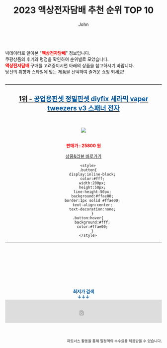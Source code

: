 ﻿---
layout: post
title:  "2023 액상전자담배 추천 순위 TOP 10"
author: John
categories: [ 생활/건강 ]
tags: [ 액상전자담배, 액상전자담배 유해성, 액상전자담배 타르, 액상전자담배 추천, 액상전자담배 기기, 액상전자담배 부작용, 액상전자담배 간접흡연, 액상전자담배 니코틴, 액상전자담배 종류, 액상전자담배 순위 ]
image: https://static.coupangcdn.com/image/vendor_inventory/f621/2047085b9e91bb0868fba1ccab5f2c2afcb190091043d52427b5abd2d4bb.jpeg 
description: "2023 액상전자담배 추천 순위 TOP 10 관련 상품으로 가장 고객 선호도가 높은 제품입니다."
toc: true
toc_sticky: true
---

<br>
빅데이터로 알아본 "<b><font color='#ff0000'>액상전자담배</font></b>" 정보입니다.
<br>
쿠팡상품의 후기와 평점을 확인하여 순위별로 모았습니다.
<br>
<b><font color='#ff0000'>액상전자담배</font></b>  구매를 고려중이시면 아래의 상품을 참고하시기 바랍니다.
<br>
당신의 취향과 스타일에 맞는 제품을 선택하여 즐거운 쇼핑 되세요!
<br><br>
<hr>
<p>
    
<center><h2><a href="https://link.coupang.com/re/AFFSDP?lptag=AF7307611&pageKey=6608166457&itemId=14972297576&vendorItemId=83551943021&traceid=V0-153-66bf0670d4cd63eb&requestid=20230308091034430360915&token=31850B%7CGM" target="_blank"><b>1위 - <font color='#01579B'>공업용핀셋 정밀핀셋 diyfix 세라믹 vaper tweezers v3 스패너 전자</font></b></a></h2><br>

<a href="https://link.coupang.com/re/AFFSDP?lptag=AF7307611&pageKey=6608166457&itemId=14972297576&vendorItemId=83551943021&traceid=V0-153-66bf0670d4cd63eb&requestid=20230308091034430360915&token=31850B%7CGM" target="_blank"><img src="https://static.coupangcdn.com/image/vendor_inventory/f621/2047085b9e91bb0868fba1ccab5f2c2afcb190091043d52427b5abd2d4bb.jpeg"></a><br><br>

<b><font color='#ff0000'>판매가 : 25800 원</font></b><br>

<a href="https://link.coupang.com/re/AFFSDP?lptag=AF7307611&pageKey=6608166457&itemId=14972297576&vendorItemId=83551943021&traceid=V0-153-66bf0670d4cd63eb&requestid=20230308091034430360915&token=31850B%7CGM" target="_blank" class="button">상품&리뷰 바로가기</a><p>

        <style>
        .button{
            display:inline-block;
            color:#fff;
            width:200px;
            height:50px;
            line-height:50px;
            background:#ffae00;
            border:1px solid #ffae00;
            text-align:center;
            text-decoration:none;
            }
        .button:hover{
            background:#fff;
            color:#ffae00;
            }
        </style>

<hr>

<br><br><br><br><br><br><br>
<center><b><font color='#01579B' size='medium'>최저가 검색<br>
↓↓↓</font></b></center>
<center><iframe src="https://coupa.ng/b1Tbjx" width="100%" height="75" frameborder="0" scrolling="no" referrerpolicy="unsafe-url"></iframe></center>
<br><br>
<p>
<small>
    <div align="right">파트너스 활동을 통해 일정액의 수수료를 제공받을 수 있습니다.</div>
</small>
</p>
